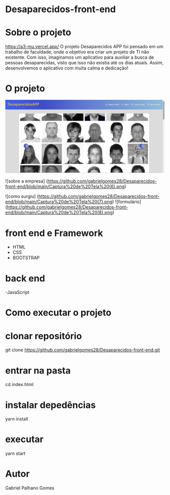 # Desaparecidos-front-end

# Sobre o projeto
https://a3-mu.vercel.app/
O projeto Desaparecidos APP foi pensado em um trabalho de faculdade, onde o objetivo era criar um projeto de TI não existente. Com isso, imaginamos um aplicativo para auxiliar a busca de pessoas desaparecidas, visto que isso não existia até os dias atuais. Assim, desenvolvemos o aplicativo com muita calma e dedicação!


# O projeto
![carroseul](https://github.com/gabrielgomes28/Desaparecidos-front-end/blob/main/Captura%20de%20Tela%20(5).png)

![sobre a empresa] (https://github.com/gabrielgomes28/Desaparecidos-front-end/blob/main/Captura%20de%20Tela%20(6).png)

![como surgiu] (https://github.com/gabrielgomes28/Desaparecidos-front-end/blob/main/Captura%20de%20Tela%20(7).png)
![formulário] (https://github.com/gabrielgomes28/Desaparecidos-front-end/blob/main/Captura%20de%20Tela%20(8).png)

# front end e Framework

- HTML
- CSS
- BOOTSTRAP


# back end

-JavaScript


# Como executar o projeto

# clonar repositório
git clone https://github.com/gabrielgomes28/Desaparecidos-front-end.git

# entrar na pasta 
cd index.html

# instalar depedências
 yarn install
# executar 
yarn start


# Autor

Gabriel Palhano Gomes

